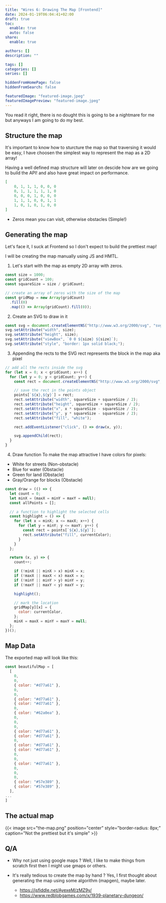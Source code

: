 ```yaml
---
title: "Wires 6: Drawing The Map [Frontend]"
date: 2024-01-19T06:04:41+02:00
draft: true
toc:
  enable: true
  auto: false
share:
  enable: true

authors: []
description: ""

tags: []
categories: []
series: []

hiddenFromHomePage: false
hiddenFromSearch: false

featuredImage: "featured-image.jpeg"
featuredImagePreview: "featured-image.jpeg"
---
```

You read it right, there is no dought this is going to be a nightmare for me but anyways I am going to do my best.

<!--more-->

## Structure the map
It's important to know how to sturcture the map so that traversing it would be easy, I have choosen the simplest way to represent the map as a 2D array!

Having a well defined map structure will later on descide how are we going to build the API! and also have great impact on performance.

```json
[
    0, 1, 1, 1, 0, 0, 0
    0, 1, 1, 1, 1, 1, 0
    0, 0, 0, 1, 0, 0, 0
    1, 1, 1, 0, 0, 1, 1
    1, 0, 1, 0, 1, 0, 0
]
```
- Zeros mean you can visit, otherwise obstacles (Simple!)

## Generating the map
Let's face it, I suck at Frontend so I don't expect to build the prettiest map!

I will be creating the map manually using JS and HMTL.

1. Let's start with the map as empty 2D array with zeros.

```js
const size = 1000;
const gridCount = 100;
const squareSize = size / gridCount;

// create an array of zeros with the size of the map
const gridMap = new Array(gridCount)
  .fill(0)
  .map(() => Array(gridCount).fill(0));
```

2. Create an SVG to draw in it

```js
const svg = document.createElementNS("http://www.w3.org/2000/svg", "svg");
svg.setAttribute("width", size);
svg.setAttribute("height", size);
svg.setAttribute("viewBox", `0 0 ${size} ${size}`);
svg.setAttribute("style", "border: 1px solid black;");
```

3. Appending the rects to the SVG
rect represents the block in the map aka pixel
```js
// add all the rects inside the svg
for (let x = 0; x < gridCount; x++) {
  for (let y = 0; y < gridCount; y++) {
    const rect = document.createElementNS("http://www.w3.org/2000/svg", "rect");

    // save the rect in the points object
    points[`${x},${y}`] = rect;
    rect.setAttribute("width", squareSize + squareSize / 2);
    rect.setAttribute("height", squareSize + squareSize / 2);
    rect.setAttribute("x", x * squareSize - squareSize / 2);
    rect.setAttribute("y", y * squareSize - squareSize / 2);
    rect.setAttribute("fill", "white");

    rect.addEventListener("click", () => draw(x, y));

    svg.appendChild(rect);
  }
}
```

4. Draw function
To make the map attractive I have colors for pixels:
- White for streets (Non-obstacle)
- Blue for water (Obstacle)
- Green for land (Obstacle)
- Gray/Orange for blocks (Obstacle)
```js
const draw = (() => {
  let count = 0;
  let minX = (maxX = minY = maxY = null);
  const allPoints = [];

  // a function to highlight the selected cells
  const highlight = () => {
    for (let x = minX; x <= maxX; x++) {
      for (let y = minY; y <= maxY; y++) {
        const rect = points[`${x},${y}`];
        rect.setAttribute("fill", currentColor);
      }
    }
  };

  return (x, y) => {
    count++;

    if (!minX || minX > x) minX = x;
    if (!maxX || maxX < x) maxX = x;
    if (!minY || minY > y) minY = y;
    if (!maxY || maxY < y) maxY = y;

    highlight();

    // mark the location
    gridMap[y][x] = {
      color: currentColor,
    };
    minX = maxX = minY = maxY = null;
  };
})();
```

## Map Data

The exported map will look like this:
```js
const beautifulMap = [
  [
    0,
    0,
    { color: "#d77a61" },
    0,
    0,
    { color: "#d77a61" },
    { color: "#d77a61" },
    0,
    { color: "#62a0ea" },
    0,
    0,
    0,
    { color: "#d77a61" },
    { color: "#d77a61" },
    0,
    { color: "#d77a61" },
    { color: "#d77a61" },
    0,
    0,
    { color: "#d77a61" },
    0,
    0,
    0,
    { color: "#57e389" },
    { color: "#57e389" },
  ],
...
]
```

## The actual map
{{< image src="the-map.png" position="center" style="border-radius: 8px;" caption="Not the prettiest but it's simple" >}}

## Q/A
- Why not just using google maps ? 
Well, I like to make things from scratch first then I might use gmaps or others.

- It's really tedious to create the map by hand ?
Yes, I first thought about generating the map using some algorithm (mapgen), maybe later.
  - https://jsfiddle.net/AyexeM/zMZ9y/
  - https://www.redblobgames.com/x/1939-planetary-dungeon/
